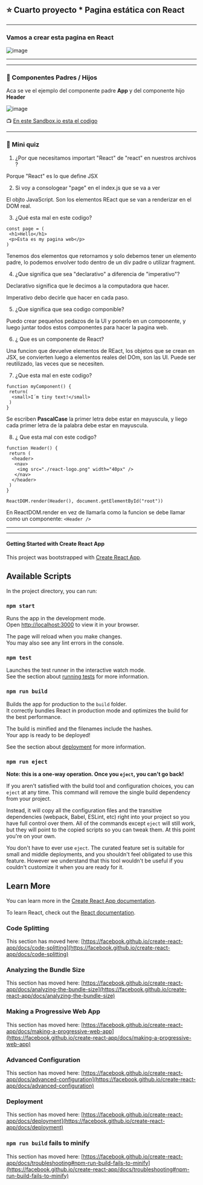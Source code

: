 ## :star: Cuarto proyecto * Pagina estática con React

---

### Vamos a crear esta pagina en React

![image](https://user-images.githubusercontent.com/72580574/200199764-24888020-8fc7-4d71-9aef-0134d79d83d9.png)



---
---

### :book: Componentes Padres / Hijos

Aca se ve el ejemplo del componente padre **App** y del componente hijo **Header**

![image](https://user-images.githubusercontent.com/72580574/200211268-0bcd2901-8001-4c40-8c00-b5fa6cbf278d.png)


:tv: [En este Sandbox.io esta el codigo](https://codesandbox.io/s/mini-proyecto4-rm4z2q)

---

### :book: Mini quiz

1. ¿Por que necesitamos importart "React" de "react" en nuestros archivos ?

Porque "React" es lo que define JSX

2. Si voy a consologear "page" en el index.js que se va a ver

El objto JavaScript. Son los elementos REact que se van a renderizar en el DOM real.

3.  ¿Qué esta mal en este codigo?

```JSX
const page = (
 <h1>Hello</h1>
 <p>Esta es my pagina web</p>
) 
```

Tenemos dos elementos que retornamos y solo debemos tener un elemento padre, lo podemos envolver todo dentro de un div padre o utilizar fragment.

4. ¿Que significa que sea "declarativo" a diferencia de "imperativo"?

Declarativo significa que le decimos a la computadora que hacer. 

Imperativo debo decirle que hacer en cada paso.

5. ¿Que significa que sea codigo componible?

Puedo crear pequeños pedazos de la UI y ponerlo en un componente, y luego juntar todos estos componentes para hacer la pagina web.

6. ¿ Que es un componente de React?

Una funcion que devuelve elementos de REact, los objetos que se crean en JSX, se convierten luego a elementos reales del DOm, son las UI. Puede ser reutilizado, las veces que se necesiten.

7. ¿Que esta mal en este codigo?

```JSX
function myComponent() {
 return(
  <small>I´m tiny text!</small>
 )
}
```

Se escriben **PascalCase** la primer letra debe estar en mayuscula, y liego cada primer letra de la palabra debe estar en mayuscula.

8. ¿ Que esta mal con este codigo?
```JSX
function Header() {
 return (
  <header>
   <nav>
    <img src="./react-logo.png" width="40px" />
   </nav>
  </header>
 )
}

ReactDOM.render(Header(), document.getElementById("root"))
```

En ReactDOM.render en vez de llamarla como la funcion se debe llamar como un componente: ```<Header />```

---
---

#### Getting Started with Create React App

This project was bootstrapped with [Create React App](https://github.com/facebook/create-react-app).

## Available Scripts

In the project directory, you can run:

### `npm start`

Runs the app in the development mode.\
Open [http://localhost:3000](http://localhost:3000) to view it in your browser.

The page will reload when you make changes.\
You may also see any lint errors in the console.

### `npm test`

Launches the test runner in the interactive watch mode.\
See the section about [running tests](https://facebook.github.io/create-react-app/docs/running-tests) for more information.

### `npm run build`

Builds the app for production to the `build` folder.\
It correctly bundles React in production mode and optimizes the build for the best performance.

The build is minified and the filenames include the hashes.\
Your app is ready to be deployed!

See the section about [deployment](https://facebook.github.io/create-react-app/docs/deployment) for more information.

### `npm run eject`

**Note: this is a one-way operation. Once you `eject`, you can't go back!**

If you aren't satisfied with the build tool and configuration choices, you can `eject` at any time. This command will remove the single build dependency from your project.

Instead, it will copy all the configuration files and the transitive dependencies (webpack, Babel, ESLint, etc) right into your project so you have full control over them. All of the commands except `eject` will still work, but they will point to the copied scripts so you can tweak them. At this point you're on your own.

You don't have to ever use `eject`. The curated feature set is suitable for small and middle deployments, and you shouldn't feel obligated to use this feature. However we understand that this tool wouldn't be useful if you couldn't customize it when you are ready for it.

## Learn More

You can learn more in the [Create React App documentation](https://facebook.github.io/create-react-app/docs/getting-started).

To learn React, check out the [React documentation](https://reactjs.org/).

### Code Splitting

This section has moved here: [https://facebook.github.io/create-react-app/docs/code-splitting](https://facebook.github.io/create-react-app/docs/code-splitting)

### Analyzing the Bundle Size

This section has moved here: [https://facebook.github.io/create-react-app/docs/analyzing-the-bundle-size](https://facebook.github.io/create-react-app/docs/analyzing-the-bundle-size)

### Making a Progressive Web App

This section has moved here: [https://facebook.github.io/create-react-app/docs/making-a-progressive-web-app](https://facebook.github.io/create-react-app/docs/making-a-progressive-web-app)

### Advanced Configuration

This section has moved here: [https://facebook.github.io/create-react-app/docs/advanced-configuration](https://facebook.github.io/create-react-app/docs/advanced-configuration)

### Deployment

This section has moved here: [https://facebook.github.io/create-react-app/docs/deployment](https://facebook.github.io/create-react-app/docs/deployment)

### `npm run build` fails to minify

This section has moved here: [https://facebook.github.io/create-react-app/docs/troubleshooting#npm-run-build-fails-to-minify](https://facebook.github.io/create-react-app/docs/troubleshooting#npm-run-build-fails-to-minify)
